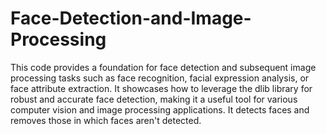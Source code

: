 # Face-Detection-and-Image-Processing
This code provides a foundation for face detection and subsequent image processing tasks such as face recognition, facial expression analysis, or face attribute extraction. It showcases how to leverage the dlib library for robust and accurate face detection, making it a useful tool for various computer vision and image processing applications.
It detects faces and removes those in which faces aren't detected.
